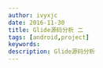 ```yaml
---
author: ivyxjc
date: 2016-11-30
title: Glide源码分析 二
tags: [android,project]
keywords:
description: Glide源码分析
---
```


